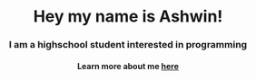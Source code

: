 <div align = 'center' > 
  <h1>Hey my name is Ashwin!</h1>
  <h3>I am a highschool student interested in programming</h3>
  <h4>Learn more about me <a href = 'https://ashwintalwalkar.com/' target = '_blank'>here</a></h4>
</div>
